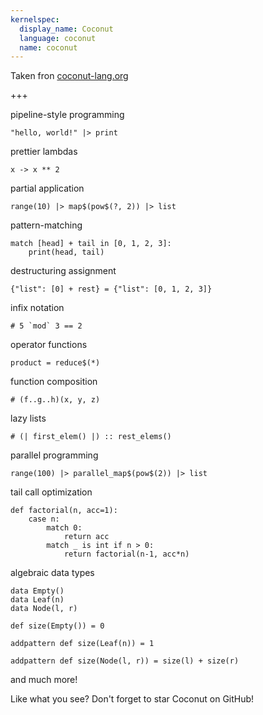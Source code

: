 ```yaml
---
kernelspec:
  display_name: Coconut
  language: coconut
  name: coconut
---
```


Taken fron [coconut-lang.org](coconut-lang.org)

+++

pipeline-style programming

```{code-cell} coconut
"hello, world!" |> print
```

 prettier lambdas

```{code-cell} coconut
x -> x ** 2
```

partial application

```{code-cell} coconut
range(10) |> map$(pow$(?, 2)) |> list
```

pattern-matching

```{code-cell} coconut
match [head] + tail in [0, 1, 2, 3]:
    print(head, tail)
```

destructuring assignment

```{code-cell} coconut
{"list": [0] + rest} = {"list": [0, 1, 2, 3]}
```

infix notation

```{code-cell} coconut
# 5 `mod` 3 == 2
```

operator functions

```{code-cell} coconut
product = reduce$(*)
```

function composition

```{code-cell} coconut
# (f..g..h)(x, y, z)
```

lazy lists

```{code-cell} coconut
# (| first_elem() |) :: rest_elems()
```

parallel programming

```{code-cell} coconut
range(100) |> parallel_map$(pow$(2)) |> list
```

tail call optimization

```{code-cell} coconut
def factorial(n, acc=1):
    case n:
        match 0:
            return acc
        match _ is int if n > 0:
            return factorial(n-1, acc*n)
```

algebraic data types

```{code-cell} coconut
data Empty()
data Leaf(n)
data Node(l, r)

def size(Empty()) = 0

addpattern def size(Leaf(n)) = 1

addpattern def size(Node(l, r)) = size(l) + size(r)
```

and much more!

Like what you see? Don't forget to star Coconut on GitHub!

```{code-cell} coconut

```
